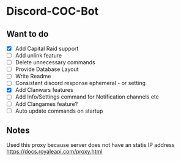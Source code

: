 # Discord-COC-Bot
 
## Want to do
- [x] Add Capital Raid support
- [ ] Add unlink feature
- [ ] Delete unnecessary commands
- [ ] Provide Database Layout
- [ ] Write Readme
- [ ] Consistant discord response ephemeral - or setting
- [x] Add Clanwars features
- [ ] Add Info/Settings command for Notification channels etc
- [ ] Add Clangames feature?
- [ ] Auto update commands on startup

## Notes
Used this proxy because server does not have an statis IP address https://docs.royaleapi.com/proxy.html